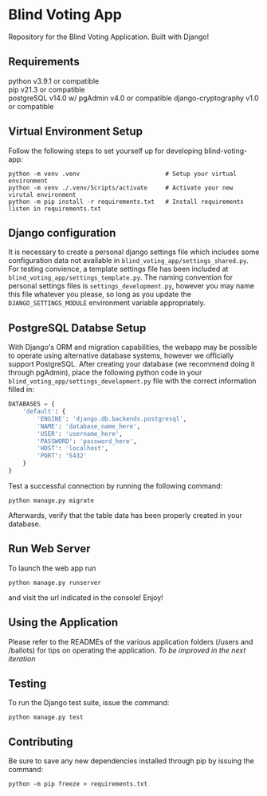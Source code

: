 ﻿# Blind Voting App
Repository for the Blind Voting Application. Built with Django!  

## Requirements  
python v3.9.1 or compatible  
pip v21.3 or compatible  
postgreSQL v14.0 w/ pgAdmin v4.0 or compatible
django-cryptography v1.0 or compatible

## Virtual Environment Setup
Follow the following steps to set yourself up for developing blind-voting-app:
```shell  
python -m venv .venv                        # Setup your virtual environment
python -m venv ./.venv/Scripts/activate     # Activate your new virutal environment
python -m pip install -r requirements.txt   # Install requirements listen in requirements.txt
```  

## Django configuration
It is necessary to create a personal django settings file which includes some configuration data not available in `blind_voting_app/settings_shared.py`. For testing convience, a template settings file has been included at `blind_voting_app/settings_template.py`. The naming convention for personal settings files is `settings_development.py`, however you may name this file whatever you please, so long as you update the `DJANGO_SETTINGS_MODULE` environment variable appropriately.

## PostgreSQL Databse Setup  
With Django's ORM and migration capabilities, the webapp may be possible to operate using alternative database systems, however we officially support PostgreSQL. After creating your database (we recommend doing it through pgAdmin), place the following python code in your `blind_voting_app/settings_development.py` file with the correct information filled in:
```python
DATABASES = {
    'default': {
        'ENGINE': 'django.db.backends.postgresql',
        'NAME': 'database_name_here',
        'USER': 'username_here',
        'PASSWORD': 'password_here',
        'HOST': 'localhost',
        'PORT': '5432'
    }
}
```  
Test a successful connection by running the following command:
```shell
python manage.py migrate
```
Afterwards, verify that the table data has been properly created in your database.

## Run Web Server
To launch the web app run
```shell
python manage.py runserver
```
and visit the url indicated in the console! Enjoy!

## Using the Application
Please refer to the READMEs of the various application folders (/users and /ballots) for tips on operating the application.
*To be improved in the next iteration*

## Testing
To run the Django test suite, issue the command:  
```shell
python manage.py test
```

## Contributing  
Be sure to save any new dependencies installed through pip by issuing the command:  
```shell  
python -m pip freeze > requirements.txt
```  
